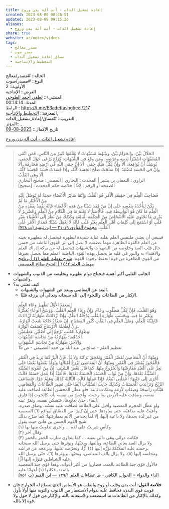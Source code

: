 ```yaml
---  
title: إعادة تشغيل الذات - أنت آلة بدن وروح  
created: 2023-08-09 08:46:51  
updated: 2023-08-09 09:15:26  
aliases:  
  - إعادة تشغيل الذات - أنت آلة بدن وروح  
share: true  
website: ar/notes/videos  
tags:  
  - مصدر_معالج  
  - مصدر_صوت  
  - مساق_إعادة_تشغيل_الذات  
  - التخطيط واﻹنتاجية  
---  
```

  
  
  
الحالة:: #مصدر/معالج    
النوع:: #مصدر/صوت    
اﻷولوية:: 2    
الغرض:: الإنتاجية    
المنشيء:: [لطفي أحمد الطوخي](%D9%84%D8%B7%D9%81%D9%8A%20%D8%A3%D8%AD%D9%85%D8%AF%20%D8%A7%D9%84%D8%B7%D9%88%D8%AE%D9%8A.md)    
المدة:: 00:14:14    
الرابط:: <https://t.me/E3adettashgheel/217>    
المعرفة:: [التخطيط واﻹنتاجية](%D8%A7%D9%84%D8%AA%D8%AE%D8%B7%D9%8A%D8%B7%20%D9%88%D8%A7%EF%BB%B9%D9%86%D8%AA%D8%A7%D8%AC%D9%8A%D8%A9.md),    
التدريب:: #مساق/إعادة_تشغيل_الذات ,    
المؤثر:: ,    
تاريخ اﻹكمال:: [2023-08-09](2023-08-09.md)  
  
[إعادة تشغيل الذات - أنت آلة بدن وروح](https://t.me/E3adettashgheel/217)  
  
---  
  
> الحَلَالُ بَيِّنٌ، والحَرَامُ بَيِّنٌ، وبيْنَهُما مُشَبَّهَاتٌ لا يَعْلَمُهَا كَثِيرٌ مِنَ النَّاسِ، فَمَنِ اتَّقَى المُشَبَّهَاتِ اسْتَبْرَأَ لِدِينِهِ وعِرْضِهِ، ومَن وقَعَ في الشُّبُهَاتِ: كَرَاعٍ يَرْعَى حَوْلَ الحِمَى، يُوشِكُ أنْ يُوَاقِعَهُ، ألَا وإنَّ لِكُلِّ مَلِكٍ حِمًى، ألَا إنَّ حِمَى اللَّهِ في أرْضِهِ مَحَارِمُهُ، ألَا وإنَّ في الجَسَدِ مُضْغَةً: إذَا صَلَحَتْ صَلَحَ الجَسَدُ كُلُّهُ، وإذَا فَسَدَتْ فَسَدَ الجَسَدُ كُلُّهُ، ألَا وهي القَلْبُ.    
الراوي : النعمان بن بشير | المحدث : البخاري | المصدر : صحيح البخاري    
الصفحة أو الرقم : 52 | خلاصة حكم المحدث : [صحيح]  
  
> فَصَاحِبُ الْعِلْمِ فِي حَقِيقَةِ الْأَمْرِ هُوَ الْقَلْبُ وَإِنَّمَا سَائِرُ الْأَعْضَاءِ حَجَبَةٌ لَهُ تُوَصِّلُ إلَيْهِ مِنْ الْأَخْبَارِ مَا لَمْ    
يَكُنْ لِيَأْخُذَهُ بِنَفْسِهِ حَتَّى إنَّ مَنْ فَقَدَ شَيْئًا مِنْ هَذِهِ الْأَعْضَاءِ فَإِنَّهُ يَفْقِدُ بِفَقْدِهِ مِنْ الْعِلْمِ مَا كَانَ هُوَ الْوَاسِطَةَ فِيهِ. فَالْأَصَمُّ لَا يَعْلَمُ مَا فِي الْكَلَامِ مِنْ الْعِلْمِ وَالضَّرِيرُ لَا يَدْرِي مَا تَحْتَوِي عَلَيْهِ الْأَشْخَاصُ مِنْ الْحِكْمَةِ الْبَالِغَةِ وَكَذَلِكَ مَنْ نَظَرَ إلَى الْأَشْيَاءِ بِغَيْرِ قَلْبٍ أَوْ اسْتَمَعَ إلَى كَلِمَاتِ أَهْلِ الْعِلْمِ بِغَيْرِ قَلْبٍ فَإِنَّهُ لَا يَعْقِلُ شَيْئًا؛ فَمَدَارُ الْأَمْرِ عَلَى الْقَلْبِ. [مجموع الفتاوى ٩/‏٣١٠ — ابن تيمية (ت ٧٢٨)](https://app.turath.io/book/7289?page=4575)  
  
> فينبغي أن يعتني ملتمس العلم بقلبه عناية شديدة ليطهره فيحصل له بتطهيره بغيته من العلم فالقوة الظاهرة مهما عظمت لا تصل إلى أثر القِوَى الباطنة من حسن حال قلب العبد وخلوصه من الشهوات والشبهات فيحصل له من بركة إدراك العلم والاهتداء به والنور في قلبه ما يحصل بهذه القِوَى الباطنة اعظم مما يحصل بغيرها من القِوَى الظاهرة من قوة الحفظ وجودة الفهم. [شرح تعظيم العلم (١) | برنامج مهمات العلم ١٤٤٢ | الشيخ صالح العصيمي](https://baheth.ieasybooks.com/media/%D8%B4%D8%B1%D8%AD-%D8%AA%D8%B9%D8%B8%D9%8A%D9%85-%D8%A7%D9%84%D8%B9%D9%84%D9%85-%D9%A1-%D8%A8%D8%B1%D9%86%D8%A7%D9%85%D8%AC-%D9%85%D9%87%D9%85%D8%A7%D8%AA-%D8%A7%D9%84%D8%B9%D9%84%D9%85-%D9%A1%D9%A4%D9%A4%D9%A2-%D8%A7%D9%84%D8%B4%D9%8A%D8%AE-%D8%B5%D8%A7%D9%84%D8%AD-%D8%A7%D9%84%D8%B9%D8%B5%D9%8A%D9%85%D9%8A?cue=702409)  
  
- الجانب القلبي أكثر أهمية فيحتاج دوام تطهيره وتخليصه من الذنوب والشهوات والشبهات.  
- كيف نعتني به؟  
	- البعد عن المعاصي ويبعد عن الشهوات والشبهات.  
	- اﻹكثار من الطاعات واللجوء إلى الله سبحانه وتعالى أن يرزقه قلبًا.  
  
> المعقدُ الأَوَّلُ تَطْهِيرُ وعَاءِ العِلْمِ    
وَهُوَ القَلْبُ، فَإِنَّ لِكُلِّ مَطْلُوبِ وِعَاءً، وَإِنَّ وِعَاءَ العِلْمِ القَلْبُ، وَوَسَخُ الوِعَاءِ يُعَكِّرُهُ وَيُغَيّر مَا فِيهِ، وَبِحَسَبِ طَهَارَةِ القَلْبِ يَدْخُلُهُ العِلْمُ، وَإِذَا ازْدَادَتْ طَهَارَتُهُ ازْدَادَتْ قَابِلِيَّتُهُ لِلْعِلْمِ، وَمَثَلُ العِلْمِ فِي القَلْبِ كَنُورِ المِصْبَاحِ، إِنْ صَفَا زُجَاجُهُ شَعَتْ أَنْوَارُهُ، وَإِنْ لَطَّخَتْهُ الْأَوْسَاخُ كَسَفَتْ أَنْوَارُهُ.    
وَطَهَارَةُ القَلْبِ تَرْجِعُ إِلَى أَصْلَيْنِ عَظِيمَيْنِ:    
أَحَدُهُمَا: طَهَارَتُهُ مِنْ نَجَاسَةِ الشُّبُهَاتِ.    
وَالآخَرُ: طَهَارَتُهُ مِنْ نَجَاسَةِ الشَّهَوَاتِ.    
تعظيم العلم - صالح بن عبد الله بن حمد العصيمي - ص 15  
  
> وَمِنْهَا: أَنَّ الْمَعَاصِيَ تُقَصِّرُ الْعُمْرَ وَتَمْحَقُ بَرَكَتَهُ وَلاَ بُدَّ، فَإِنَّ الْبِرَّ كَمَا يَزِيدُ فِي الْعُمْرِ فَالْفُجُورُ يُقَصِّرُ فِي الْعُمْرِ. وَمِنْهَا: أَنَّ الْمَعَاصِيَ تَزْرَعُ أَمْثَالَهَا وَيُوَلِّدُ بَعْضُهَا بَعْضًا حَتَّى يَعِزَّ عَلَى الْعَبْدِ مُفَارِقَتُهَا وَالْخُرُوجُ مِنْهَا، كَمَا قَال بَعْضُ السَّلَفِ: إِنَّ مِنْ عُقُوبَةِ السَّيِّئَةِ السَّيِّئَةُ بَعْدَهَا، وَإِنَّ مِنْ ثَوَابِ الْحَسَنَةِ الْحَسَنَةُ بَعْدَهَا، فَالْعَبْدُ إِذَا عَمِل حَسَنَةً قَالَتْ أُخْرَى إِلَى جَنْبِهَا: اعْمَلْنِي أَيْضًا، فَإِذَا عَمِلَهَا قَالَتِ الثَّالِثَةُ كَذَلِكَ وَهَلُمَّ جَرَّا، فَتَضَاعَفَ الرِّبْحُ وَتَزَايَدَتِ الْحَسَنَاتُ وَكَذَلِكَ جَانِبُ السَّيِّئَاتِ أَيْضًا حَتَّى تَصِيرَ الطَّاعَاتُ وَالْمَعَاصِي هَيْئَاتٍ رَاسِخَةً وَصِفَاتٍ لاَزِمَة وملكات ثابتة. فلو عطّل المحسن الطاعة لضاقت عليه نفسه، وضاقت عليه الأرض بما رحبت، وأحسّ من نفسه بأنه كالحوت إذا فارق الماء، حتىّ يعاودها، فتسكن نفسه، وتقرّ عينه.    
ولو عطّل المجرم المعصية وأقبل على الطاعة لضاقت عليه نفسُه، وضاق صدره، وأعيَتْ عليه مذاهبُه، حتى يعاودها. حتى إنّ كثيرًا من الفسّاق لَيواقع (٦) المعصية من غير لذة يجدها، ولا داعية إليها، إلا لماً يجد من الألم بمفارقتها؛ كما صرّح بذلك شيخ القوم الحسن بن هانئ حيث يقول:    
وكأسٍ شربتُ على لذة … وأخرى تداويتُ منها بها (١)    
وقال آخر (٢):    
فكانت دوائي وهي دائي بعينه … كما يتداوى شارب الخمر بالخمر (٣)    
ولا يزال العبد يعاني الطاعة، ويألفها، ويحبّها، ويؤثرها حتى يرسل الله سبحانه برحمته عليه الملائكةَ تؤزُّه إليها (٤) أزًّا، وتحرّضه عليها، وتزعجه عن فراشه ومجلسه إليها (٥). ولا يزال يألف المعاصي، ويحبّها، ويؤثرها (٦)، حتّى يرسل الله عليه الشياطين فتؤزّه إليها أزًّا.    
فالأول قوّى جندَ الطاعة بالمدد، فصاروا من أكبر أعوانه. وهذا قوّى جندَ المعصية بالمدد، فكانوا (١) أعوانًا عليه.    
[الداء والدواء = الجواب الكافي - ط عطاءات العلم ١/‏١٣٩ — ابن القيم (ت ٧٥١)](https://app.turath.io/book/98093?page=208)  
  
- **خلاصة القول:** أنت بدن وقلب أو روح والقلب هو الأساس الذي تنصاع له الجوارح فان قويت قوي البدن، فحافظ عليه بدوام الاستغفار من الذنوب والتوبة منها أولا بأول وكذلك بالإكثار من الطاعات ما استطعت والاستعانة بالله والإكثار من قول لا حول ولا قوة إلا بالله.  
